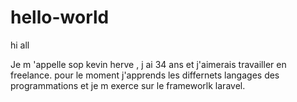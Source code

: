 # hello-world
hi all
 
Je m 'appelle sop kevin herve  , j ai 34 ans  et j'aimerais travailler en freelance.
pour  le moment j'apprends les differnets langages des programmations et je m exerce sur le frameworlk laravel.
